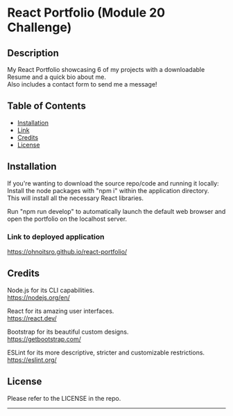 # React Portfolio (Module 20 Challenge)

## Description

My React Portfolio showcasing 6 of my projects with a downloadable Resume and a quick bio about me.  
Also includes a contact form to send me a message!

## Table of Contents

- [Installation](#installation)
- [Link](#link-to-deployed-application)
- [Credits](#credits)
- [License](#license)

## Installation

If you're wanting to download the source repo/code and running it locally:  
Install the node packages with "npm i" within the application directory.  
This will install all the necessary React libraries.  

Run "npm run develop" to automatically launch the default web browser and open the portfolio on the localhost server.  

### Link to deployed application

https://ohnoitsro.github.io/react-portfolio/

## Credits

Node.js for its CLI capabilities.  
https://nodejs.org/en/

React for its amazing user interfaces.  
https://react.dev/

Bootstrap for its beautiful custom designs.  
https://getbootstrap.com/

ESLint for its more descriptive, stricter and customizable restrictions.  
https://eslint.org/

## License

Please refer to the LICENSE in the repo.

---